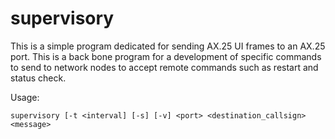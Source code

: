 # supervisory

This is a simple program dedicated for sending AX.25 UI frames to an AX.25 port. This is a back bone program for a development of specific commands to send to network nodes to accept remote commands such as restart and status check.

Usage:
```
supervisory [-t <interval] [-s] [-v] <port> <destination_callsign> <message>
```
